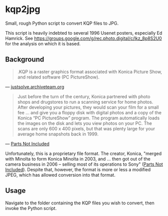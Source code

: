 # kqp2jpg
Small, rough Python script to convert KQP files to JPG.

This script is heavily indebted to several 1996 Usenet posters, especially
Ed Hamrick. See https://groups.google.com/g/rec.photo.digital/c/lkz_8p8S2U0
for the analysis on which it is based.

## Background
> .KQP is a raster graphics format associated with Konica Picture Show, and related software (PC PictureShow).

— [justsolve.archiveteam.org](http://justsolve.archiveteam.org/wiki/KQP)

> Just before the turn of the century, Konica partnered with photo shops and drugstores to run a scanning service for home photos. After developing your pictures, they would scan your film for a small fee ... and give you a floppy disk with digital photos and a copy of the Konica “PC PictureShow” program. The program automatically loads the images on the disk and lets you view photos on your PC. The scans are only 600 x 400 pixels, but that was plenty large for your average home snapshots back in 1999.

— [Parts Not Included](https://www.partsnotincluded.com/converting-konica-quality-photo-kqp-files/)

Unfortunately, this is a proprietary file format. The creator, Konica, "merged with Minolta to form Konica Minolta in 2003, and ... then got out of the camera business in 2006 – selling most of its operations to Sony" ([Parts Not Included](https://www.partsnotincluded.com/converting-konica-quality-photo-kqp-files/)). Despite that, however, the format is more or less a modified JPEG, which has allowed conversion into that format.

## Usage

Navigate to the folder containing the KQP files you wish to convert, then invoke the Python script.

